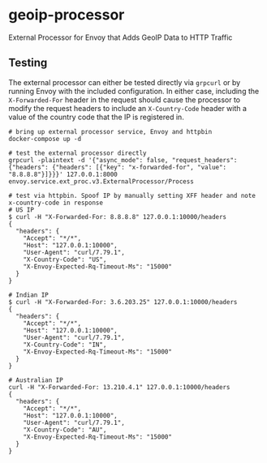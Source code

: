 # geoip-processor
External Processor for Envoy that Adds GeoIP Data to HTTP Traffic

## Testing
The external processor can either be tested directly via `grpcurl` or by running Envoy with the included configuration. 
In either case, including the `X-Forwarded-For` header in the request should cause the processor to modify the request 
headers to include an `X-Country-Code` header with a value of the country code that the IP is registered in.

```shell
# bring up external processor service, Envoy and httpbin
docker-compose up -d

# test the external processor directly
grpcurl -plaintext -d '{"async_mode": false, "request_headers": {"headers": {"headers": [{"key": "x-forwarded-for", "value": "8.8.8.8"}]}}}' 127.0.0.1:8000 envoy.service.ext_proc.v3.ExternalProcessor/Process

# test via httpbin. Spoof IP by manually setting XFF header and note x-country-code in response
# US IP
$ curl -H "X-Forwarded-For: 8.8.8.8" 127.0.0.1:10000/headers
{
  "headers": {
    "Accept": "*/*",
    "Host": "127.0.0.1:10000",
    "User-Agent": "curl/7.79.1",
    "X-Country-Code": "US",
    "X-Envoy-Expected-Rq-Timeout-Ms": "15000"
  }
}

# Indian IP
$ curl -H "X-Forwarded-For: 3.6.203.25" 127.0.0.1:10000/headers
{
  "headers": {
    "Accept": "*/*",
    "Host": "127.0.0.1:10000",
    "User-Agent": "curl/7.79.1",
    "X-Country-Code": "IN",
    "X-Envoy-Expected-Rq-Timeout-Ms": "15000"
  }
}

# Australian IP
curl -H "X-Forwarded-For: 13.210.4.1" 127.0.0.1:10000/headers
{
  "headers": {
    "Accept": "*/*",
    "Host": "127.0.0.1:10000",
    "User-Agent": "curl/7.79.1",
    "X-Country-Code": "AU",
    "X-Envoy-Expected-Rq-Timeout-Ms": "15000"
  }
}
```